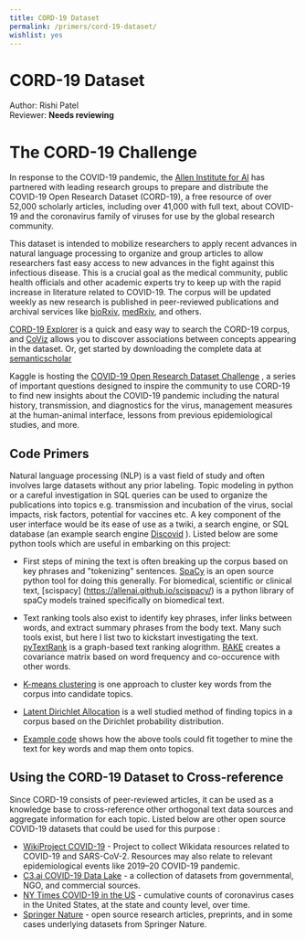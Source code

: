 ```yaml
---
title: CORD-19 Dataset
permalink: /primers/cord-19-dataset/
wishlist: yes
---
```


# CORD-19 Dataset

Author: Rishi Patel  
Reviewer: **Needs reviewing**

# The CORD-19 Challenge
In response to the COVID-19 pandemic, the [Allen Institute for AI](https://allenai.org/) has partnered with leading research groups to prepare and distribute the COVID-19 Open Research Dataset (CORD-19), a free resource of over 52,000 scholarly articles, including over 41,000 with full text, about COVID-19 and the coronavirus family of viruses for use by the global research community.

This dataset is intended to mobilize researchers to apply recent advances in natural language processing to organize and group articles to allow researchers fast easy access to new advances in the fight against this infectious disease. This is a crucial goal as the medical community, public health officials and other academic experts try to keep up with the rapid increase in literature related to COVID-19. The corpus  will be updated weekly as new research is published in peer-reviewed publications and archival services like [bioRxiv](https://www.biorxiv.org/), [medRxiv](https://www.medrxiv.org/), and others.

[CORD-19 Explorer](https://cord-19.apps.allenai.org/) is a quick and easy way to search the CORD-19 corpus, and [CoViz](https://coviz.apps.allenai.org) allows you to discover associations between concepts appearing in the dataset. Or, get started by downloading the complete data at [semanticscholar](https://pages.semanticscholar.org/coronavirus-research)

Kaggle is hosting the [COVID-19 Open Research Dataset Challenge](https://www.kaggle.com/allen-institute-for-ai/CORD-19-research-challenge) , a series of important questions designed to inspire the community to use CORD-19 to find new insights about the COVID-19 pandemic including the natural history, transmission, and diagnostics for the virus, management measures at the human-animal interface, lessons from previous epidemiological studies, and more.
## Code Primers
Natural language processing (NLP) is a vast field of study and often involves large datasets without any prior labeling. Topic modeling in python or a careful investigation in SQL queries can be used to organize the publications into topics e.g. transmission and incubation of the virus, social impacts, risk factors, potential for vaccines etc.  A key component of the user interface would be its ease of use as a twiki, a search engine, or SQL database (an example search engine [Discovid](https://discovid.ai/search) ). Listed below are some python tools which are useful in embarking on this project:

  * First steps of mining the text is often breaking up the corpus based on key phrases and "tokenizing" sentences. [SpaCy](https://spacy.io/) is an open source python tool for doing this generally. For biomedical, scientific or clinical text, [scispacy] (https://allenai.github.io/scispacy/) is a python library of spaCy models trained specifically on biomedical text.

  * Text ranking tools also exist to identify key phrases, infer links between words, and extract summary phrases from the body text. Many such tools exist, but here I list two to kickstart investigating the text. [pyTextRank](https://github.com/DerwenAI/pytextrank) is a graph-based text ranking alogrithm. [RAKE](https://pypi.org/project/rake-nltk/) creates a covariance matrix based on word frequency and co-occurence with other words. 

  * [K-means clustering](https://scikit-learn.org/stable/modules/generated/sklearn.cluster.KMeans.html) is one approach to cluster key words from the corpus into candidate topics.
  * [Latent Dirichlet Allocation](https://scikit-learn.org/stable/modules/generated/sklearn.decomposition.LatentDirichletAllocation.html#id1) is a well studied method of finding topics in a corpus based on the Dirichlet probability distribution.</p>
  * [Example code](https://github.com/rpatelCERN/CORD19/) shows how the above tools could fit together to mine the text for key words and map them onto topics.

## Using the CORD-19 Dataset to Cross-reference

Since CORD-19 consists of peer-reviewed articles, it can be used as a knowledge base to cross-reference other orthogonal text data sources and aggregate information for each topic. Listed below are other open source COVID-19 datasets that could be used for this purpose :
  * [WikiProject COVID-19](https://www.wikidata.org/wiki/Wikidata:WikiProject_COVID-19)  - Project to collect Wikidata resources related to COVID-19 and SARS-CoV-2. Resources may also relate to relevant epidemiological events like 2019–20 COVID-19 pandemic.
  * [C3.ai COVID-19 Data Lake](https://c3.ai/covid/) - a collection of datasets from governmental, NGO, and commercial sources.
  * [NY Times COVID-19 in the US](https://github.com/nytimes/covid-19-data) -  cumulative counts of coronavirus cases in the United States, at the state and county level, over time.
  * [Springer Nature](https://www.springernature.com/gp/researchers/campaigns/coronavirus)  -  open source research articles, preprints, and in some cases underlying datasets from Springer Nature. </p>
